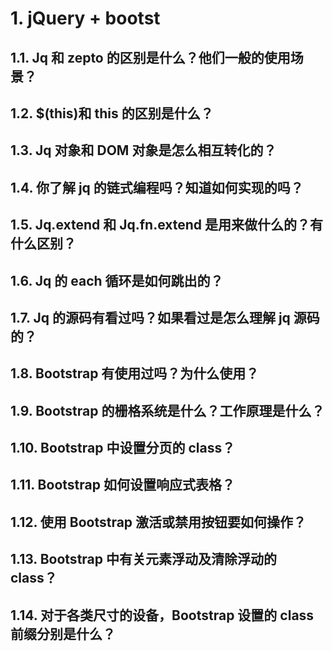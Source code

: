 # 1. jQuery + bootst

## 1.1. Jq 和 zepto 的区别是什么？他们一般的使用场景？

## 1.2. \$(this)和 this 的区别是什么？

## 1.3. Jq 对象和 DOM 对象是怎么相互转化的？

## 1.4. 你了解 jq 的链式编程吗？知道如何实现的吗？

## 1.5. Jq.extend 和 Jq.fn.extend 是用来做什么的？有什么区别？

## 1.6. Jq 的 each 循环是如何跳出的？

## 1.7. Jq 的源码有看过吗？如果看过是怎么理解 jq 源码的？

## 1.8. Bootstrap 有使用过吗？为什么使用？

## 1.9. Bootstrap 的栅格系统是什么？工作原理是什么？

## 1.10. Bootstrap 中设置分页的 class？

## 1.11. Bootstrap 如何设置响应式表格？

## 1.12. 使用 Bootstrap 激活或禁用按钮要如何操作？

## 1.13. Bootstrap 中有关元素浮动及清除浮动的 class？

## 1.14. 对于各类尺寸的设备，Bootstrap 设置的 class 前缀分别是什么？
